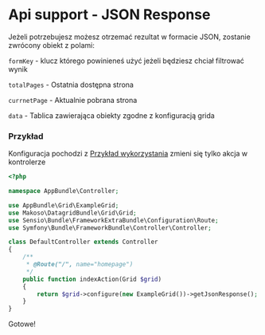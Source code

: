 # Api support - JSON Response

Jeżeli potrzebujesz możesz otrzemać rezultat w formacie JSON, zostanie zwrócony obiekt 
z polami:

`formKey` - klucz którego powinieneś użyć jeżeli będziesz chciał filtrować wynik

`totalPages` - Ostatnia dostępna strona

`currnetPage` - Aktualnie pobrana strona

`data` - Tablica zawierająca obiekty zgodne z konfiguracją grida

### Przykład

Konfiguracja pochodzi z [Przykład wykorzystania](baseExample.md) zmieni się tylko akcja w kontrolerze


```php
<?php

namespace AppBundle\Controller;

use AppBundle\Grid\ExampleGrid;
use Makoso\DatagridBundle\Grid\Grid;
use Sensio\Bundle\FrameworkExtraBundle\Configuration\Route;
use Symfony\Bundle\FrameworkBundle\Controller\Controller;

class DefaultController extends Controller
{
    /**
     * @Route("/", name="homepage")
     */
    public function indexAction(Grid $grid)
    {
        return $grid->configure(new ExampleGrid())->getJsonResponse();
    }
}

```

Gotowe!
